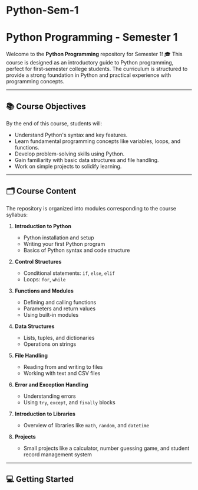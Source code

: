 # Python-Sem-1

# Python Programming - Semester 1  

Welcome to the **Python Programming** repository for Semester 1! 🎓 This course is designed as an introductory guide to Python programming, perfect for first-semester college students. The curriculum is structured to provide a strong foundation in Python and practical experience with programming concepts.  

---

## 📚 Course Objectives  

By the end of this course, students will:  
- Understand Python's syntax and key features.  
- Learn fundamental programming concepts like variables, loops, and functions.  
- Develop problem-solving skills using Python.  
- Gain familiarity with basic data structures and file handling.  
- Work on simple projects to solidify learning.  

---

## 🗂️ Course Content  

The repository is organized into modules corresponding to the course syllabus:  

1. **Introduction to Python**  
   - Python installation and setup  
   - Writing your first Python program  
   - Basics of Python syntax and code structure  

2. **Control Structures**  
   - Conditional statements: `if`, `else`, `elif`  
   - Loops: `for`, `while`  

3. **Functions and Modules**  
   - Defining and calling functions  
   - Parameters and return values  
   - Using built-in modules  

4. **Data Structures**  
   - Lists, tuples, and dictionaries  
   - Operations on strings  

5. **File Handling**  
   - Reading from and writing to files  
   - Working with text and CSV files  

6. **Error and Exception Handling**  
   - Understanding errors  
   - Using `try`, `except`, and `finally` blocks  

7. **Introduction to Libraries**  
   - Overview of libraries like `math`, `random`, and `datetime`  

8. **Projects**  
   - Small projects like a calculator, number guessing game, and student record management system  

---

## 💻 Getting Started  


